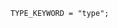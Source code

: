 <!-- This file is generated automatically by infrastructure scripts. Please don't edit by hand. -->

```{ .ebnf .slang-ebnf #TYPE_KEYWORD }
TYPE_KEYWORD = "type";
```
